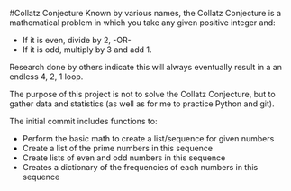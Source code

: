 #Collatz Conjecture
Known by various names, the Collatz Conjecture is a mathematical problem in which you take any given positive integer and:
* If it is even, divide by 2, -OR-
* If it is odd, multiply by 3 and add 1.

Research done by others indicate this will always eventually result in a an endless 4, 2, 1 loop.

The purpose of this project is not to solve the Collatz Conjecture, but to gather data and statistics (as well as for me to practice Python and git).

The initial commit includes functions to:
* Perform the basic math to create a list/sequence for given numbers
* Create a list of the prime numbers in this sequence
* Create lists of even and odd numbers in this sequence
* Creates a dictionary of the frequencies of each numbers in this sequence
